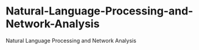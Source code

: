 # Natural-Language-Processing-and-Network-Analysis
Natural Language Processing and Network Analysis
